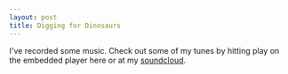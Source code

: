 ```yaml
---
layout: post
title: Digging for Dinosaurs
---
```


I've recorded some music. Check out some of my tunes by hitting play on the embedded player here or at my [soundcloud](https://soundcloud.com/digging-for-dinosaurs). 


